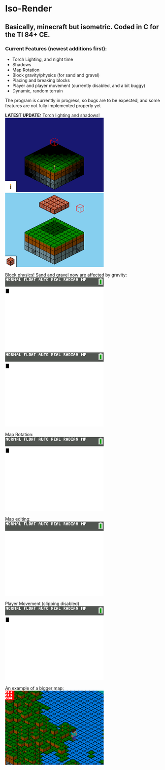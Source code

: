 # Iso-Render  
## Basically, minecraft but isometric. Coded in C for the TI 84+ CE.  

### Current Features (newest additions first):
* Torch Lighting, and night time  
* Shadows  
* Map Rotation
* Block gravity/physics (for sand and gravel)  
* Placing and breaking blocks  
* Player and player movement (currently disabled, and a bit buggy)  
* Dynamic, random terrain  

The program is currently in progress, so bugs are to be expected, and some features are not fully implemented properly yet

**LATEST UPDATE:** Torch lighting and shadows!  
![A Screenshot](https://raw.githubusercontent.com/Michael2-3B/Iso-Render/master/screenshots/render038.gif)  
![A Screenshot](https://raw.githubusercontent.com/Michael2-3B/Iso-Render/master/screenshots/render034.png)  


Block physics! Sand and gravel now are affected by gravity:  
![A Screenshot](https://raw.githubusercontent.com/Michael2-3B/Iso-Render/master/screenshots/render033.gif)  
![A Screenshot](https://raw.githubusercontent.com/Michael2-3B/Iso-Render/master/screenshots/render032.gif)  


Map Rotation:  
![A Screenshot](https://raw.githubusercontent.com/Michael2-3B/Iso-Render/master/screenshots/render035.gif)  


Map editing:  
![A Screenshot](https://raw.githubusercontent.com/Michael2-3B/Iso-Render/master/screenshots/render031.gif)  


Player Movement (clipping disabled)  
![A Screenshot](https://raw.githubusercontent.com/Michael2-3B/Iso-Render/master/screenshots/render024.gif)  


An example of a bigger map:  
![A Screenshot](https://raw.githubusercontent.com/Michael2-3B/Iso-Render/master/screenshots/render028.png)  
